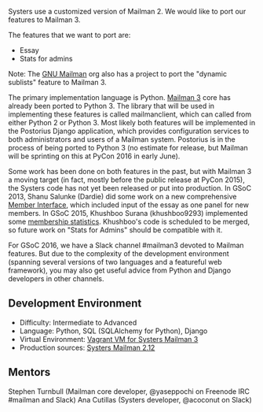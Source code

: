 Systers use a customized version of Mailman 2. We would like to port our features to Mailman 3.  

The features that we want to port are: 

- Essay
- Stats for admins

Note: The [GNU Mailman](http://wiki.list.org/DEV/Google_Summer_of_Code_2015) org also has a project to port the "dynamic sublists" feature to Mailman 3.

The primary implementation language is Python.  [Mailman 3](http://wiki.list.org/DEV/) core has already been ported to Python 3.  The library that will be used in implementing these features is called mailmanclient, which can called from either Python 2 or Python 3.  Most likely both features will be implemented in the Postorius Django application, which provides configuration services to both administrators and users of a Mailman system.  Postorius is in the process of being ported to Python 3 (no estimate for release, but Mailman will be sprinting on this at PyCon 2016 in early June).

Some work has been done on both features in the past, but with Mailman 3 a moving target (in fact, mostly before the public release at PyCon 2015), the Systers code has not yet been released or put into production.  In GSoC 2013, Shanu Salunke (Dardie) did some work on a new comprehensive [Member Interface](http://systers.org/systers-dev/doku.php/gosc2013_memberinterface), which included input of the essay as one panel for new members.  In GSoC 2015, Khushboo Surana (khushboo9293) implemented some [membership statistics](https://github.com/khushboo9293/mailman/tree/Feature-CountUnsubscribers).  Khushboo's code is scheduled to be merged, so future work on "Stats for Admins" should be compatible with it.

For GSoC 2016, we have a Slack channel #mailman3 devoted to Mailman features.  But due to the complexity of the development environment (spanning several versions of two languages and a featureful web framework), you may also get useful advice from Python and Django developers in other channels.
 
## Development Environment
* Difficulty: Intermediate to Advanced
* Language: Python, SQL (SQLAlchemy for Python), Django
* Virtual Environment: [Vagrant VM for Systers Mailman 3](https://github.com/abi-systers/vagrant-systers/tree/master/mm3)
* Production sources: [Systers Mailman 2.12](https://code.launchpad.net/systers)
 
## Mentors
Stephen Turnbull (Mailman core developer, @yaseppochi on Freenode IRC #mailman and Slack)
Ana Cutillas (Systers developer, @acoconut on Slack)
